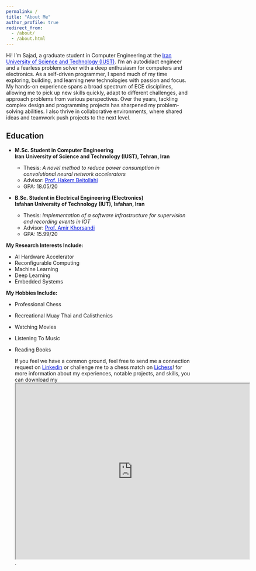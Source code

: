```yaml
---
permalink: /
title: "About Me"
author_profile: true
redirect_from: 
  - /about/
  - /about.html
---
```



Hi! I’m Sajad, a graduate student in Computer Engineering at the <a href="https://www.iust.ac.ir/" style="color: #0011DB; text-decoration: underline;">Iran University of Science and Technology (IUST)</a>. I’m an autodidact engineer and a fearless problem solver with a deep enthusiasm for computers and electronics. As a self-driven programmer, I spend much of my time exploring, building, and learning new technologies with passion and focus. My hands-on experience spans a broad spectrum of ECE disciplines, allowing me to pick up new skills quickly, adapt to different challenges, and approach problems from various perspectives. Over the years, tackling complex design and programming projects has sharpened my problem-solving abilities. I also thrive in collaborative environments, where shared ideas and teamwork push projects to the next level.

## Education
* **M.Sc. Student in Computer Engineering** <br>
**Iran University of Science and Technology (IUST), Tehran, Iran** <br>
  * Thesis: _A novel method to reduce power consumption in convolutional neural network accelerators_ <br>
  * Advisor: <a href="https://scholar.google.com/citations?hl=en&user=SMnMHbQAAAAJ&view_op=list_works&sortby=pubdate" style="color: #0011DB;"> Prof. Hakem Beitollahi</a> <br>
  * GPA: 18.05/20
 
* **B.Sc. Student in Electrical Engineering (Electronics)** <br>
**Isfahan University of Technology (IUT), Isfahan, Iran** <br>
  * Thesis: _Implementation of a software infrastructure for supervision and recording events in IOT_ <br>
  * Advisor: <a href="https://scholar.google.com/citations?user=34Wz0nAAAAAJ&hl=en" style="color: #0011DB;"> Prof. Amir Khorsandi</a> <br>
  * GPA: 15.99/20



**My Research Interests Include:**
- AI Hardware Accelerator
- Reconfigurable Computing
- Machine Learning
- Deep Learning
- Embedded Systems

  
**My Hobbies Include:**
- Professional Chess
- Recreational Muay Thai and Calisthenics
- Watching Movies
- Listening To Music
- Reading Books

  If you feel we have a common ground, feel free to send me a connection request on <a href="https://www.linkedin.com/in/sajad-eydivandi/" style="color: #0011DB; text-decoration: underline;">Linkedin</a> or challenge me to a chess match on <a href="https://lichess.org/@/Sandor_EDV_Clegane" style="color: #0011DB; text-decoration: underline;">Lichess</a>! for more information about my experiences, notable projects, and skills, you can download my <iframe src="https://drive.google.com/file/d/1VD6WwWff-g8DXrJWbXGDhJDAYOQwDfc3/preview" width="640" height="480" allow="autoplay">CV</iframe>.
